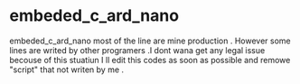 # embeded_c_ard_nano
embeded_c_ard_nano
most of the line are mine production . However some lines are writed by other programers .I dont wana get any legal issue becouse of this stuatiun 
I ll edit this codes as soon as possible and remowe "script" that not writen by me . 
